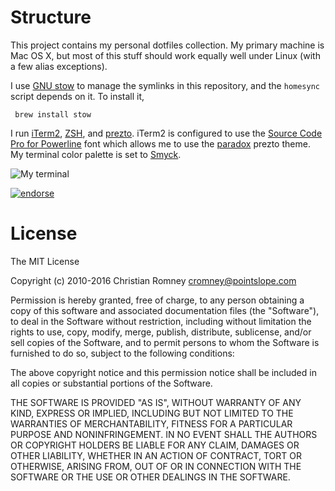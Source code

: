Structure
=========

This project contains my personal dotfiles collection. My primary machine is Mac OS X, but most of this stuff should work equally well under Linux (with a few alias exceptions). 

I use [GNU stow](https://www.gnu.org/software/stow/) to manage the symlinks in this repository, and the `homesync` script depends on it. To install it, 

     brew install stow
     
I run [iTerm2](https://www.iterm2.com/), [ZSH](http://www.zsh.org/), and [prezto](https://github.com/sorin-ionescu/prezto). iTerm2 is configured to use the [Source Code Pro for Powerline](https://github.com/powerline/fonts/tree/master/SourceCodePro) font which allows me to use the [paradox](https://github.com/paradox460/prezto/blob/paradox/modules/prompt/functions/prompt_paradox_setup) prezto theme. My terminal color palette is set to [Smyck](http://color.smyck.org/). 

![My terminal](https://dl.dropboxusercontent.com/u/2865929/terminal.png)

[![endorse](http://api.coderwall.com/xmlblog/endorsecount.png)](http://coderwall.com/xmlblog)

License
=======

The MIT License

Copyright (c) 2010-2016 Christian Romney <cromney@pointslope.com>

Permission is hereby granted, free of charge, to any person obtaining a copy
of this software and associated documentation files (the "Software"), to deal
in the Software without restriction, including without limitation the rights
to use, copy, modify, merge, publish, distribute, sublicense, and/or sell
copies of the Software, and to permit persons to whom the Software is
furnished to do so, subject to the following conditions:

The above copyright notice and this permission notice shall be included in
all copies or substantial portions of the Software.

THE SOFTWARE IS PROVIDED "AS IS", WITHOUT WARRANTY OF ANY KIND, EXPRESS OR
IMPLIED, INCLUDING BUT NOT LIMITED TO THE WARRANTIES OF MERCHANTABILITY,
FITNESS FOR A PARTICULAR PURPOSE AND NONINFRINGEMENT. IN NO EVENT SHALL THE
AUTHORS OR COPYRIGHT HOLDERS BE LIABLE FOR ANY CLAIM, DAMAGES OR OTHER
LIABILITY, WHETHER IN AN ACTION OF CONTRACT, TORT OR OTHERWISE, ARISING FROM,
OUT OF OR IN CONNECTION WITH THE SOFTWARE OR THE USE OR OTHER DEALINGS IN
THE SOFTWARE.
